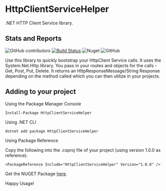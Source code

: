 # HttpClientServiceHelper
.NET HTTP Client Service library.

## Stats and Reports

 ![GitHub contributors](https://img.shields.io/github/contributors-anon/daraoladapo/HttpClientServiceHelper)
 [![Build Status](https://dev.azure.com/daraoladapo/HttpClientServiceHelper/_apis/build/status/HttpClientServiceHelper?branchName=master)](https://dev.azure.com/daraoladapo/HttpClientServiceHelper/_build/latest?definitionId=3&branchName=master) 
 ![Nuget](https://img.shields.io/nuget/dt/HttpClientServiceHelper?label=Total%20NUGET%20Downloads)
 ![GitHub](https://img.shields.io/github/license/daraoladapo/httpclientservicehelper) 

 


Use this library to quickly bootstrap your HttpClient Service calls.
It uses the System.Net.Http library.
You pass in your routes and objects for the calls - Get, Post, Put, Delete.
It returns an HttpResponseMessage/String Response depending on the method called which you can then utilize in your projects.

## Adding to your project

Using the Package Manager Console

`Install-Package HttpClientServiceHelper`

Using .NET CLI

`dotnet add package HttpClientServiceHelper`

Using Package Reference

Copy the following into the .csproj file of your project (using version 1.0.0 as reference).

`<PackageReference Include="HttpClientServiceHelper" Version="1.0.0" />`

Get the NUGET Package [here](https://www.nuget.org/packages/HttpClientServiceHelper).

Happy Usage!
